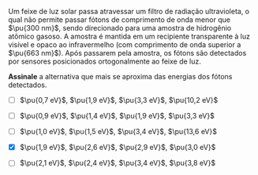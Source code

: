 Um feixe de luz solar passa atravessar um filtro de radiação ultravioleta, o qual não permite passar fótons de comprimento de onda menor que $\pu{300 nm}$, sendo direcionado para uma amostra de hidrogênio atômico gasoso. A amostra é mantida em um recipiente transparente à luz visível e opaco ao infravermelho (com comprimento de onda superior a $\pu{663 nm}$). Após passarem pela amostra, os fótons são detectados por sensores posicionados ortogonalmente ao feixe de luz.

**Assinale** a alternativa que mais se aproxima das energias dos fótons detectados.

- [ ] $\pu{0,7 eV}$, $\pu{1,9 eV}$, $\pu{3,3 eV}$, $\pu{10,2 eV}$
- [ ] $\pu{0,9 eV}$, $\pu{1,4 eV}$, $\pu{1,9 eV}$, $\pu{3,3 eV}$
- [ ] $\pu{1,0 eV}$, $\pu{1,5 eV}$, $\pu{3,4 eV}$, $\pu{13,6 eV}$
- [x] $\pu{1,9 eV}$, $\pu{2,6 eV}$, $\pu{2,9 eV}$, $\pu{3,0 eV}$
- [ ] $\pu{2,1 eV}$, $\pu{2,4 eV}$, $\pu{3,4 eV}$, $\pu{3,8 eV}$
 